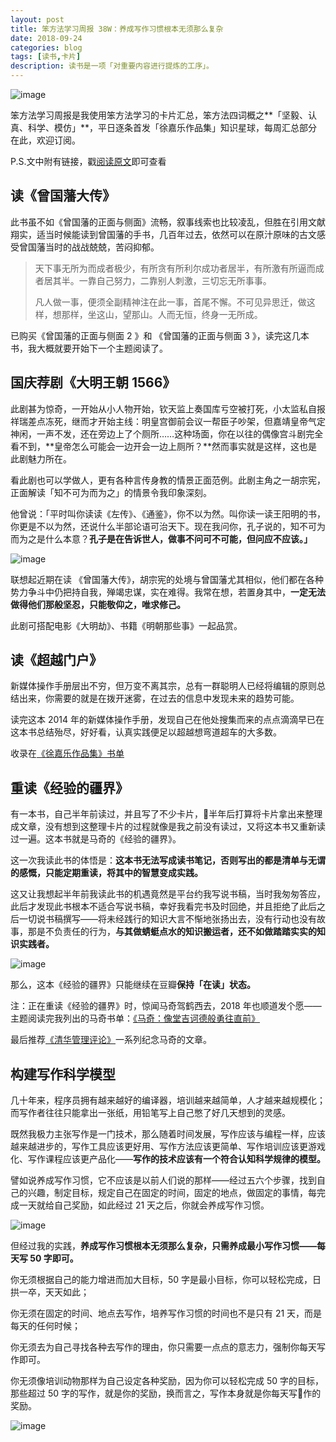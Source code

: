 ```yaml
---
layout: post
title: 笨方法学习周报 38W：养成写作习惯根本无须那么复杂
date: 2018-09-24
categories: blog
tags: [读书,卡片]
description: 读书是一项「对重要内容进行提炼的工序」。
---
```



![image](http://upload-images.jianshu.io/upload_images/32598-0d32cdef718535a7?imageMogr2/auto-orient/strip%7CimageView2/2/w/1240)

笨方法学习周报是我使用笨方法学习的卡片汇总，笨方法四词概之**「坚毅、认真、科学、模仿」**，平日逐条首发「徐嘉乐作品集」知识星球，每周汇总部分在此，欢迎订阅。

P.S.文中附有链接，戳[阅读原文](https://www.jianshu.com/nb/25728012)即可查看


## 读《曾国藩大传》

此书虽不如《曾国藩的正面与侧面》流畅，叙事线索也比较凌乱，但胜在引用文献翔实，适当时候能读到曾国藩的手书，几百年过去，依然可以在原汁原味的古文感受曾国藩当时的战战兢兢，苦闷抑郁。

> 天下事无所为而成者极少，有所贪有所利尔成功者居半，有所激有所逼而成者居其半。一靠自己努力，二靠别人刺激，三切忘无所事事。
> 
> 凡人做一事，便须全副精神注在此一事，首尾不懈。不可见异思迁，做这样，想那样，坐这山，望那山。人而无恒，终身一无所成。

已购买《曾国藩的正面与侧面 2 》和 《曾国藩的正面与侧面 3 》，读完这几本书，我大概就要开始下一个主题阅读了。

## 国庆荐剧《大明王朝 1566》

此剧甚为惊奇，一开始从小人物开始，钦天监上奏国库亏空被打死，小太监私自报祥瑞差点冻死，继而才开始主线：明皇宫御前会议一帮臣子吵架，但嘉靖皇帝气定神闲，一声不发，还在旁边上了个厕所……这种场面，你在以往的偶像宫斗剧完全看不到，**皇帝怎么可能会一边开会一边上厕所？**然而事实就是这样，这也是此剧魅力所在。

看此剧也可以学做人，更有各种言传身教的情景正面范例。此剧主角之一胡宗宪，正面解读「知不可为而为之」的情景令我印象深刻。

他曾说：「平时叫你读读《左传》、《通鉴》，你不以为然。叫你读一读王阳明的书，你更是不以为然，还说什么半部论语可治天下。现在我问你，孔子说的，知不可为而为之是什么本意？**孔子是在告诉世人，做事不问可不可能，但问应不应该。」**

![image](http://upload-images.jianshu.io/upload_images/32598-867f85cb17f89cb4?imageMogr2/auto-orient/strip%7CimageView2/2/w/1240)

联想起近期在读 《曾国藩大传》，胡宗宪的处境与曾国藩尤其相似，他们都在各种势力争斗中仍把持自我，殚竭忠谋，实在难得。我常在想，若置身其中，**一定无法做得他们那般坚忍，只能敬仰之，唯求修己。**

此剧可搭配电影《大明劫》、书籍《明朝那些事》一起品赏。

## 读《超越门户》

新媒体操作手册层出不穷，但万变不离其宗，总有一群聪明人已经将编辑的原则总结出来，你需要的就是在拨开迷雾，在过去的信息中发现未来的趋势可能。

读完这本 2014 年的新媒体操作手册，发现自己在他处搜集而来的点点滴滴早已在这本书总结殆尽，好好看，认真实践便足以超越想弯道超车的大多数。

收录在[《徐嘉乐作品集》书单](https://www.douban.com/doulist/45064751/)

## 重读《经验的疆界》

有一本书，自己半年前读过，并且写了不少卡片，半年后打算将卡片拿出来整理成文章，没有想到这整理卡片的过程就像是我之前没有读过，又将这本书又重新读过一遍。这本书就是马奇的《经验的疆界》。

这一次我读此书的体悟是：**这本书无法写成读书笔记，否则写出的都是清单与无谓的感慨，只能定期重读，将其中的智慧变成实践。**

这又让我想起半年前我读此书的机遇竟然是平台约我写说书稿，当时我匆匆答应，此后才发现此书根本不适合写说书稿，幸好我看完书及时回绝，并且拒绝了此后之后一切说书稿撰写——将未经践行的知识大言不惭地张扬出去，没有行动也没有故事，那是不负责任的行为，**与其做蜻蜓点水的知识搬运者，还不如做踏踏实实的知识实践者。**

![image](http://upload-images.jianshu.io/upload_images/32598-fcf755668e697355?imageMogr2/auto-orient/strip%7CimageView2/2/w/1240)

那么，这本《经验的疆界》只能继续在豆瓣**保持「在读」状态。**

注：正在重读《经验的疆界》时，惊闻马奇驾鹤西去，2018 年也顺道发个愿——主题阅读完我列出的马奇书单：[《马奇：像堂吉诃德般勇往直前》](https://www.douban.com/doulist/46472818/)

最后推荐[《清华管理评论》](https://mp.weixin.qq.com/s/8hcXVLmxPglXHn_2QAQ7wA)一系列纪念马奇的文章。


## 构建写作科学模型

几十年来，程序员拥有越来越好的编译器，培训越来越简单，人才越来越规模化；而写作者往往只能拿出一张纸，用铅笔写上自己憋了好几天想到的灵感。

既然我极力主张写作是一门技术，那么随着时间发展，写作应该与编程一样，应该越来越进步的，写作工具应该更好用、写作方法应该更简单、写作培训应该更游戏化、写作课程应该更产品化——**写作的技术应该有一个符合认知科学规律的模型。**

譬如说养成写作习惯，它不应该是以前人们说的那样——经过五六个步骤，找到自己的兴趣，制定目标，规定自己在固定的时间，固定的地点，做固定的事情，每完成一天就给自己奖励，如此经过 21 天之后，你就会养成写作习惯。


![image](https://z3.ax1x.com/2021/07/06/RI6hgP.jpg)

但经过我的实践，**养成写作习惯根本无须那么复杂，只需养成最小写作习惯——每天写 50 字即可。**

你无须根据自己的能力增进而加大目标，50 字是最小目标，你可以轻松完成，日拱一卒，天天如此；

你无须在固定的时间、地点去写作，培养写作习惯的时间也不是只有 21 天，而是每天的任何时候；

你无须去为自己寻找各种去写作的理由，你只需要一点点的意志力，强制你每天写作即可。

你无须像培训动物那样为自己设定各种奖励，因为你可以轻松完成 50 字的目标，那些超过 50 字的写作，就是你的奖励，换而言之，写作本身就是你每天写作的奖励。

![image](https://z3.ax1x.com/2021/07/06/RI6OCn.jpg)


